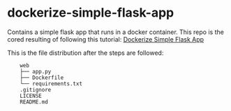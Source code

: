 # dockerize-simple-flask-app
Contains a simple flask app that runs in a docker container. This repo is the cored resulting of following this 
tutorial: [Dockerize Simple Flask App](http://containertutorials.com/docker-compose/flask-simple-app.html) 

This is the file distribution after the steps are followed:
```
    web
    ├── app.py  
    ├── Dockerfile
    └── requirements.txt
    .gitignore
    LICENSE
    README.md
```

